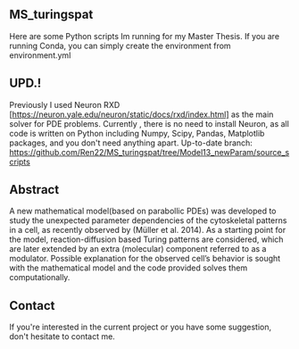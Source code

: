## MS_turingspat
Here are some Python scripts Im running for my Master Thesis. If you are running Conda, you can simply create the environment from environment.yml

## UPD.!
Previously I used Neuron RXD [https://neuron.yale.edu/neuron/static/docs/rxd/index.html] as the main solver for PDE problems. Currently , there is no need to install Neuron, as all code is written on Python including Numpy, Scipy, Pandas, Matplotlib packages, and you don't need anything apart.
Up-to-date branch: https://github.com/Ren22/MS_turingspat/tree/Model13_newParam/source_scripts

## Abstract 
A new mathematical model(based on parabollic PDEs) was developed to study the unexpected parameter dependencies of the cytoskeletal patterns in a cell, as recently observed by (Müller et al. 2014). As a starting point for the model, reaction-diffusion based Turing patterns are considered, which are later extended by an extra (molecular) component referred to as a modulator. Possible explanation for the observed cell’s behavior is sought with the mathematical model and the code provided solves them computationally.

## Contact
If you're interested in the current project or you have some suggestion, don't hesitate to contact me.
